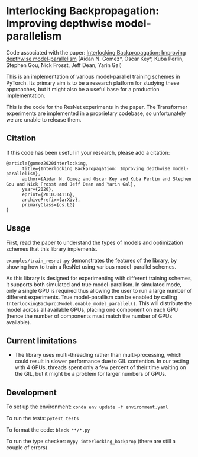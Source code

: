 # Interlocking Backpropagation: Improving depthwise model-parallelism

Code associated with the paper: [Interlocking Backpropagation: Improving depthwise model-parallelism](https://arxiv.org/abs/2010.04116) (Aidan N. Gomez*, Oscar Key*, Kuba Perlin, Stephen Gou, Nick Frosst, Jeff Dean, Yarin Gal)

This is an implementation of various model-parallel training schemes in PyTorch.
Its primary aim is to be a research platform for studying these approaches, but it might also be a useful base for a production implementation.

This is the code for the ResNet experiments in the paper.
The Transformer experiments are implemented in a proprietary codebase, so unfortunately we are unable to release them.

## Citation
If this code has been useful in your research, please add a citation:
```
@article{gomez2020interlocking,
      title={Interlocking Backpropagation: Improving depthwise model-parallelism},
      author={Aidan N. Gomez and Oscar Key and Kuba Perlin and Stephen Gou and Nick Frosst and Jeff Dean and Yarin Gal},
      year={2020},
      eprint={2010.04116},
      archivePrefix={arXiv},
      primaryClass={cs.LG}
}
```

## Usage
First, read the paper to understand the types of models and optimization schemes that this library implements.

`examples/train_resnet.py` demonstrates the features of the library, by showing how to train a ResNet using various model-parallel schemes.

As this library is designed for experimenting with different training schemes, it supports both simulated and true model-parallism.
In simulated mode, only a single GPU is required thus allowing the user to run a large number of different experiments.
True model-parallism can be enabled by calling `InterlockingBackpropModel.enable_model_parallel()`. This will distribute the model across all available GPUs, placing one component on each GPU (hence the number of components must match the number of GPUs available).

## Current limitations
 - The library uses multi-threading rather than multi-processing, which could result in slower performance due to GIL contention.
 In our testing with 4 GPUs, threads spent only a few percent of their time waiting on the GIL, but it might be a problem for larger numbers of GPUs.


## Development
To set up the environment: `conda env update -f environment.yaml`

To run the tests: `pytest tests`

To format the code: `black **/*.py`

To run the type checker: `mypy interlocking_backprop` (there are still a couple of errors)
